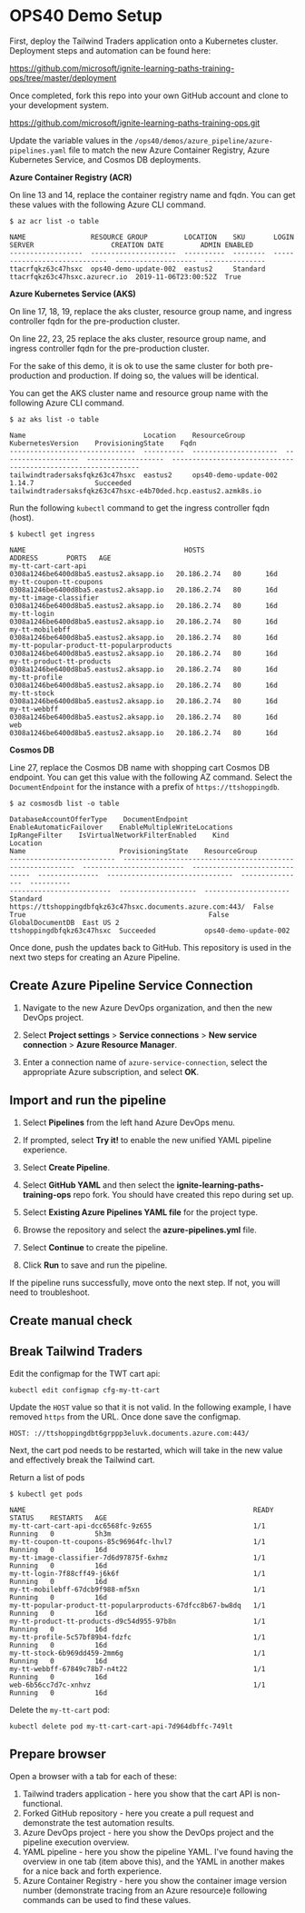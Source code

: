 # OPS40 Demo Setup

First, deploy the Tailwind Traders application onto a Kubernetes cluster. Deployment steps and automation can be found here:

https://github.com/microsoft/ignite-learning-paths-training-ops/tree/master/deployment

Once completed, fork this repo into your own GitHub account and clone to your development system.

https://github.com/microsoft/ignite-learning-paths-training-ops.git

Update the variable values in the `/ops40/demos/azure_pipeline/azure-pipelines.yaml` file to match the new Azure Container Registry, Azure Kubernetes Service, and Cosmos DB deployments.

**Azure Container Registry (ACR)**

On line 13 and 14, replace the container registry name and fqdn. You can get these values with the following Azure CLI command.

```
$ az acr list -o table

NAME                RESOURCE GROUP         LOCATION    SKU       LOGIN SERVER                   CREATION DATE         ADMIN ENABLED
------------------  ---------------------  ----------  --------  -----------------------------  --------------------  ---------------
ttacrfqkz63c47hsxc  ops40-demo-update-002  eastus2     Standard  ttacrfqkz63c47hsxc.azurecr.io  2019-11-06T23:00:52Z  True
```

**Azure Kubernetes Service (AKS)**

On line 17, 18, 19, replace the aks cluster, resource group name, and ingress controller fqdn for the pre-production cluster. 

On line 22, 23, 25 replace the aks cluster, resource group name, and ingress controller fqdn for the pre-production cluster. 

For the sake of this demo, it is ok to use the same cluster for both pre-production and production. If doing so, the values will be identical.

You can get the AKS cluster name and resource group name with the following Azure CLI command.

```
$ az aks list -o table

Name                             Location    ResourceGroup          KubernetesVersion    ProvisioningState    Fqdn
-------------------------------  ----------  ---------------------  -------------------  -------------------  --------------------------------------------------------------
tailwindtradersaksfqkz63c47hsxc  eastus2     ops40-demo-update-002  1.14.7               Succeeded            tailwindtradersaksfqkz63c47hsxc-e4b70ded.hcp.eastus2.azmk8s.io
```

Run the following `kubectl` command to get the ingress controller fqdn (host).

```
$ kubectl get ingress

NAME                                       HOSTS                                    ADDRESS       PORTS   AGE
my-tt-cart-cart-api                        0308a1246be6400d8ba5.eastus2.aksapp.io   20.186.2.74   80      16d
my-tt-coupon-tt-coupons                    0308a1246be6400d8ba5.eastus2.aksapp.io   20.186.2.74   80      16d
my-tt-image-classifier                     0308a1246be6400d8ba5.eastus2.aksapp.io   20.186.2.74   80      16d
my-tt-login                                0308a1246be6400d8ba5.eastus2.aksapp.io   20.186.2.74   80      16d
my-tt-mobilebff                            0308a1246be6400d8ba5.eastus2.aksapp.io   20.186.2.74   80      16d
my-tt-popular-product-tt-popularproducts   0308a1246be6400d8ba5.eastus2.aksapp.io   20.186.2.74   80      16d
my-tt-product-tt-products                  0308a1246be6400d8ba5.eastus2.aksapp.io   20.186.2.74   80      16d
my-tt-profile                              0308a1246be6400d8ba5.eastus2.aksapp.io   20.186.2.74   80      16d
my-tt-stock                                0308a1246be6400d8ba5.eastus2.aksapp.io   20.186.2.74   80      16d
my-tt-webbff                               0308a1246be6400d8ba5.eastus2.aksapp.io   20.186.2.74   80      16d
web                                        0308a1246be6400d8ba5.eastus2.aksapp.io   20.186.2.74   80      16d
```

**Cosmos DB**

Line 27, replace the Cosmos DB name with shopping cart Cosmos DB endpoint. You can get this value with the following AZ command. Select the `DocumentEndpoint` for the instance with a prefix of `https://ttshoppingdb`.

```
$ az cosmosdb list -o table

DatabaseAccountOfferType    DocumentEndpoint                                            EnableAutomaticFailover    EnableMultipleWriteLocations    IpRangeFilter    IsVirtualNetworkFilterEnabled    Kind              Location    
Name                       ProvisioningState    ResourceGroup
--------------------------  ----------------------------------------------------------  -------------------------  ------------------------------  ---------------  -------------------------------  ----------------  ----------  
-------------------------  -------------------  ---------------------
Standard                    https://ttshoppingdbfqkz63c47hsxc.documents.azure.com:443/  False                      True                                             False                            GlobalDocumentDB  East US 2   
ttshoppingdbfqkz63c47hsxc  Succeeded            ops40-demo-update-002
```

Once done, push the updates back to GitHub. This repository is used in the next two steps for creating an Azure Pipeline.

## Create Azure Pipeline Service Connection

1. Navigate to the new Azure DevOps organization, and then the new DevOps project.

2. Select **Project settings** > **Service connections** > **New service connection** > **Azure Resource Manager**.

3. Enter a connection name of `azure-service-connection`, select the appropriate Azure subscription, and select **OK**.

## Import and run the pipeline

1. Select **Pipelines** from the left hand Azure DevOps menu.

2. If prompted, select **Try it!** to enable the new unified YAML pipeline experience.

3. Select **Create Pipeline**.

4. Select **GitHub YAML** and then select the **ignite-learning-paths-training-ops** repo fork. You should have created this repo during set up.

5. Select **Existing Azure Pipelines YAML file** for the project type.

6. Browse the repository and select the **azure-pipelines.yml** file.

7. Select **Continue** to create the pipeline.

8. Click **Run** to save and run the pipeline.

If the pipeline runs successfully, move onto the next step. If not, you will need to troubleshoot.

## Create manual check

## Break Tailwind Traders

Edit the configmap for the TWT cart api:

```
kubectl edit configmap cfg-my-tt-cart
```

Update the `HOST` value so that it is not valid. In the following example, I have removed `https` from the URL. Once done save the configmap.

```
HOST: ://ttshoppingdbt6grppp3eluvk.documents.azure.com:443/
```

Next, the cart pod needs to be restarted, which will take in the new value and effectively break the Tailwind cart.

Return a list of pods

```
$ kubectl get pods

NAME                                                        READY   STATUS    RESTARTS   AGE
my-tt-cart-cart-api-dcc6568fc-9z655                         1/1     Running   0          5h3m
my-tt-coupon-tt-coupons-85c96964fc-lhvl7                    1/1     Running   0          16d
my-tt-image-classifier-7d6d97875f-6xhmz                     1/1     Running   0          16d
my-tt-login-7f88cff49-j6k6f                                 1/1     Running   0          16d
my-tt-mobilebff-67dcb9f988-mf5xn                            1/1     Running   0          16d
my-tt-popular-product-tt-popularproducts-67dfcc8b67-bw8dq   1/1     Running   0          16d
my-tt-product-tt-products-d9c54d955-97b8n                   1/1     Running   0          16d
my-tt-profile-5c57bf89b4-fdzfc                              1/1     Running   0          16d
my-tt-stock-6b969dd459-2mm6g                                1/1     Running   0          16d
my-tt-webbff-67849c78b7-n4t22                               1/1     Running   0          16d
web-6b56cc7d7c-xnhvz                                        1/1     Running   0          16d
```

Delete the `my-tt-cart` pod:

```
kubectl delete pod my-tt-cart-cart-api-7d964dbffc-749lt
```

## Prepare browser

Open a browser with a tab for each of these:

1. Tailwind traders application - here you show that the cart API is non-functional.
2. Forked GitHub repository - here you create a pull request and demonstrate the test automation results.
3. Azure DevOps project - here you show the DevOps project and the pipeline execution overview.
4. YAML pipeline - here you show the pipeline YAML. I've found having the overview in one tab (item above this), and the YAML in another makes for a nice back and forth experience.
5. Azure Container Registry - here you show the container image version number (demonstrate tracing from an Azure resource)e following commands can be used to find these values.